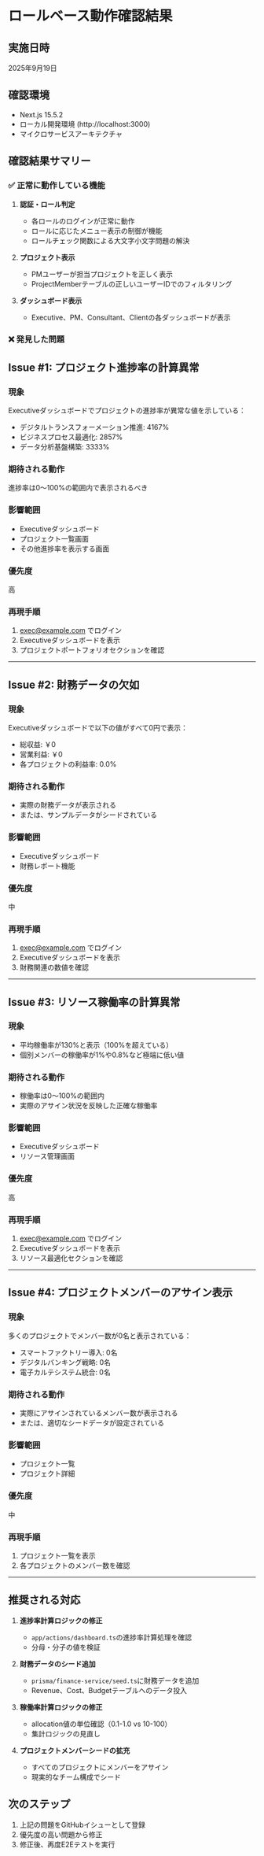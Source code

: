 # ロールベース動作確認結果

## 実施日時
2025年9月19日

## 確認環境
- Next.js 15.5.2
- ローカル開発環境 (http://localhost:3000)
- マイクロサービスアーキテクチャ

## 確認結果サマリー

### ✅ 正常に動作している機能

1. **認証・ロール判定**
   - 各ロールのログインが正常に動作
   - ロールに応じたメニュー表示の制御が機能
   - ロールチェック関数による大文字小文字問題の解決

2. **プロジェクト表示**
   - PMユーザーが担当プロジェクトを正しく表示
   - ProjectMemberテーブルの正しいユーザーIDでのフィルタリング

3. **ダッシュボード表示**
   - Executive、PM、Consultant、Clientの各ダッシュボードが表示

### ❌ 発見した問題

## Issue #1: プロジェクト進捗率の計算異常

### 現象
Executiveダッシュボードでプロジェクトの進捗率が異常な値を示している：
- デジタルトランスフォーメーション推進: 4167%
- ビジネスプロセス最適化: 2857%
- データ分析基盤構築: 3333%

### 期待される動作
進捗率は0〜100%の範囲内で表示されるべき

### 影響範囲
- Executiveダッシュボード
- プロジェクト一覧画面
- その他進捗率を表示する画面

### 優先度
高

### 再現手順
1. exec@example.com でログイン
2. Executiveダッシュボードを表示
3. プロジェクトポートフォリオセクションを確認

---

## Issue #2: 財務データの欠如

### 現象
Executiveダッシュボードで以下の値がすべて0円で表示：
- 総収益: ￥0
- 営業利益: ￥0
- 各プロジェクトの利益率: 0.0%

### 期待される動作
- 実際の財務データが表示される
- または、サンプルデータがシードされている

### 影響範囲
- Executiveダッシュボード
- 財務レポート機能

### 優先度
中

### 再現手順
1. exec@example.com でログイン
2. Executiveダッシュボードを表示
3. 財務関連の数値を確認

---

## Issue #3: リソース稼働率の計算異常

### 現象
- 平均稼働率が130%と表示（100%を超えている）
- 個別メンバーの稼働率が1%や0.8%など極端に低い値

### 期待される動作
- 稼働率は0〜100%の範囲内
- 実際のアサイン状況を反映した正確な稼働率

### 影響範囲
- Executiveダッシュボード
- リソース管理画面

### 優先度
高

### 再現手順
1. exec@example.com でログイン
2. Executiveダッシュボードを表示
3. リソース最適化セクションを確認

---

## Issue #4: プロジェクトメンバーのアサイン表示

### 現象
多くのプロジェクトでメンバー数が0名と表示されている：
- スマートファクトリー導入: 0名
- デジタルバンキング戦略: 0名
- 電子カルテシステム統合: 0名

### 期待される動作
- 実際にアサインされているメンバー数が表示される
- または、適切なシードデータが設定されている

### 影響範囲
- プロジェクト一覧
- プロジェクト詳細

### 優先度
中

### 再現手順
1. プロジェクト一覧を表示
2. 各プロジェクトのメンバー数を確認

---

## 推奨される対応

1. **進捗率計算ロジックの修正**
   - `app/actions/dashboard.ts`の進捗率計算処理を確認
   - 分母・分子の値を検証

2. **財務データのシード追加**
   - `prisma/finance-service/seed.ts`に財務データを追加
   - Revenue、Cost、Budgetテーブルへのデータ投入

3. **稼働率計算ロジックの修正**
   - allocation値の単位確認（0.1-1.0 vs 10-100）
   - 集計ロジックの見直し

4. **プロジェクトメンバーシードの拡充**
   - すべてのプロジェクトにメンバーをアサイン
   - 現実的なチーム構成でシード

## 次のステップ

1. 上記の問題をGitHubイシューとして登録
2. 優先度の高い問題から修正
3. 修正後、再度E2Eテストを実行